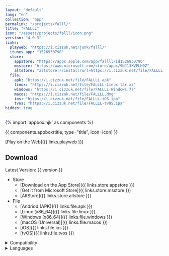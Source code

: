 ```yaml
---
layout: "default"
lang: "en"
collection: "app"
permalink: "/projects/falll/"
title: "FALLLL"
icon: "/assets/projects/falll/icon.png"
version: "4.0.3"
links:
  playweb: "https://i.cizzuk.net/junk/falll/"
  itunes_app: "1526930790"
  store:
    appstore: "https://apps.apple.com/app/fallll/id1526930790"
    msstore: "https://www.microsoft.com/store/apps/9NJ13XVFLH0Z"
    altstore: "altstore://install?url=https://i.cizzuk.net/file/FALLLL-iOS.ipa"
  file:
    apk: "https://i.cizzuk.net/file/FALLLL.apk"
    linux: "https://i.cizzuk.net/file/FALLLL-Linux.tar.xz"
    windows: "https://i.cizzuk.net/file/FALLLL-Windows.7z"
    macos: "https://i.cizzuk.net/file/FALLLL.dmg"
    ios: "https://i.cizzuk.net/file/FALLLL-iOS.ipa"
    tvos: "https://i.cizzuk.net/file/FALLLL-tvOS.ipa"
hidden: true
---
```

{% import 'appbox.njk' as components %}

{{ components.appbox(title, type="title", icon=icon) }}

[Play on the Web]({{ links.playweb }})

## Download

Latest Version: {{ version }}

- Store
  - [Download on the App Store]({{ links.store.appstore }})
  - [Get it from Microsoft Store]({{ links.store.msstore }})
  - [AltStore]({{ links.store.altstore }})
- File
  - [Andriod (APK)]({{ links.file.apk }})
  - [Linux (x86_64)]({{ links.file.linux }})
  - [Windows (x86_64)]({{ links.file.windows }})
  - [macOS (Universal)]({{ links.file.macos }})
  - [iOS]({{ links.file.ios }})
  - [tvOS]({{ links.file.tvos }})

<details>
  <summary>Compatibility</summary>
  <ul>
    <li>iOS 12.0 or later.</li>
    <li>iPadOS 12.0 or later.</li>
    <li>macOS 10.13.0 or later.</li>
    <li>tvOS 12.0 or later.</li>
    <li>Windows 10 Version 10240.0 or later.</li>
    <ul>
      <li>x86</li>
      <li>x64</li>
      <li>Arm64</li>
    </ul>
    <li>Linux</li>
    <ul>
      <li>x64</li>
    </ul>
    <li>Android 9.0 or later.</li>
  </ul>
</details>

<details>
  <summary>Languages</summary>
  <ul>
    <li>English</li>
    <li>Japanese</li>
    <li>Spanish</li>
  </ul>
</details>

